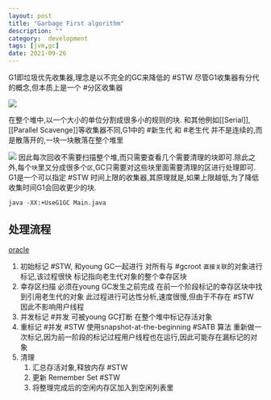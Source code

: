 ```yaml
---
layout: post
title: "Garbage First algorithm"
description: ""
category:  development
tags: [jvm,gc]
date: 2021-09-26
---
```


G1即垃圾优先收集器,理念是以不完全的GC来降低的 #STW 
尽管G1收集器有分代的概念,但本质上是一个 #分区收集器 

![](https://github.com/gaoxingliang/goodutils/raw/master/res/gcbook/g1-pool.png)

在整个堆中,以一个大小的单位分割成很多小的规则的块.
和其他例如[[Serial]], [[Parallel Scavenge]]等收集器不同,G1中的 #新生代 和 #老生代 并不是连续的,而是散落开的,一块一块散落在整个堆里

![](https://github.com/gaoxingliang/goodutils/raw/master/res/gcbook/g1-collection-set.png)
因此每次回收不需要扫描整个堆,而只需要查看几个需要清理的块即可.除此之外,每个`块`里又分成很多个`区`,GC只需要对这些块里面需要清理的区进行处理即可.
G1是一个可以指定 #STW 时间上限的收集器,其原理就是,如果上限越低,为了降低收集时间G1会回收更少的块.


```shell
java -XX:+UseG1GC Main.java
```

## 处理流程

[oracle](https://www.oracle.com/technetwork/tutorials/tutorials-1876574.html)
1. 初始标记
	#STW, 和young GC一起进行
	对所有与 #gcroot  `直接关联`的对象进行标记,该过程很快
	标记指向老生代对象的整个幸存区块
2. 幸存区扫描
	必须在young GC发生之前完成
	在前一个阶段标记的幸存区块中找到引用老生代的对象
	此过程进行可达性分析,速度很慢,但由于不存在 #STW 因此不影响用户线程
1. 并发标记
	#并发 可被young GC打断
	在整个堆中标记存活对象
4. 重标记
	#并发 #STW 使用snapshot-at-the-beginning #SATB 算法
	重新做一次标记,因为前一阶段的标记过程用户线程也在运行,因此可能存在漏标记的对象
5. 清理
	1. 汇总存活对象,释放内存 #STW 
	2. 更新 Remember Set #STW 
	3. 将整理完成后的空闲内存区加入到空闲列表里
